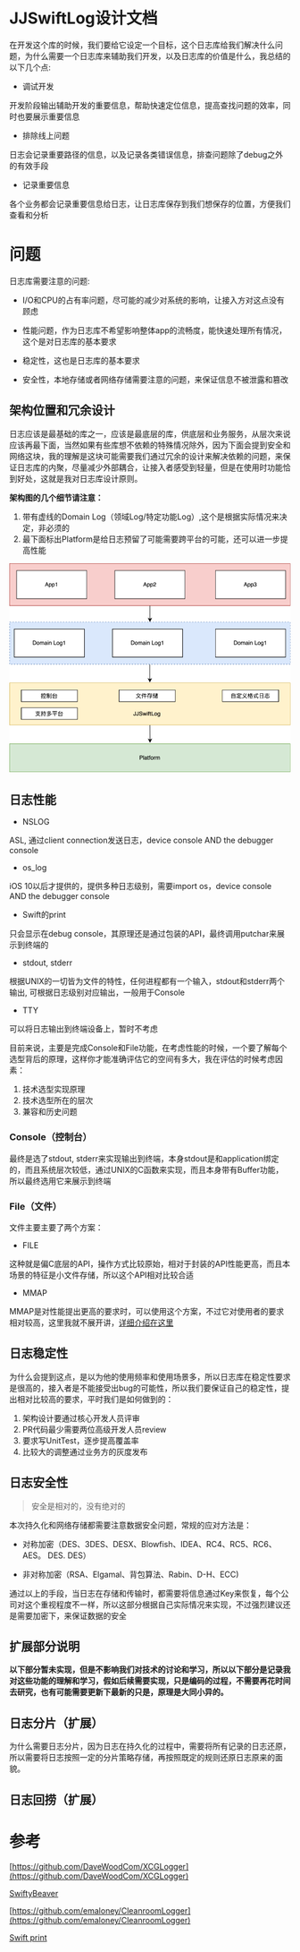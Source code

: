 # JJSwiftLog设计文档

在开发这个库的时候，我们要给它设定一个目标，这个日志库给我们解决什么问题，为什么需要一个日志库来辅助我们开发，以及日志库的价值是什么，我总结的以下几个点:

* 调试开发

开发阶段输出辅助开发的重要信息，帮助快速定位信息，提高查找问题的效率，同时也要展示重要信息

* 排除线上问题

日志会记录重要路径的信息，以及记录各类错误信息，排查问题除了debug之外的有效手段

* 记录重要信息

各个业务都会记录重要信息给日志，让日志库保存到我们想保存的位置，方便我们查看和分析

# 问题

日志库需要注意的问题:

* I/O和CPU的占有率问题，尽可能的减少对系统的影响，让接入方对这点没有顾虑

* 性能问题，作为日志库不希望影响整体app的流畅度，能快速处理所有情况，这个是对日志库的基本要求

* 稳定性，这也是日志库的基本要求

* 安全性，本地存储或者网络存储需要注意的问题，来保证信息不被泄露和篡改

## 架构位置和冗余设计

日志应该是最基础的库之一，应该是最底层的库，供底层和业务服务，从层次来说应该再最下面，当然如果有些库想不依赖的特殊情况除外，因为下面会提到安全和网络这块，我的理解是这块可能需要我们通过冗余的设计来解决依赖的问题，来保证日志库的内聚，尽量减少外部耦合，让接入者感受到轻量，但是在使用时功能恰到好处，这就是我对日志库设计原则。

__架构图的几个细节请注意：__

1. 带有虚线的Domain Log（领域Log/特定功能Log）,这个是根据实际情况来决定，非必须的
2. 最下面标出Platform是给日志预留了可能需要跨平台的可能，还可以进一步提高性能

![JJSwiftLog architecture](https://raw.githubusercontent.com/jezzmemo/JJSwiftLog/master/screenshots/architecture.png)

## 日志性能

* NSLOG

ASL, 通过client connection发送日志，device console AND the debugger console

* os_log

iOS 10以后才提供的，提供多种日志级别，需要import os，device console AND the debugger console

* Swift的print

只会显示在debug console，其原理还是通过包装的API，最终调用putchar来展示到终端的

* stdout, stderr

根据UNIX的一切皆为文件的特性，任何进程都有一个输入，stdout和stderr两个输出, 可根据日志级别对应输出，一般用于Console

* TTY

可以将日志输出到终端设备上，暂时不考虑


目前来说，主要是完成Console和File功能，在考虑性能的时候，一个要了解每个选型背后的原理，这样你才能准确评估它的空间有多大，我在评估的时候考虑因素：

1. 技术选型实现原理
2. 技术选型所在的层次
3. 兼容和历史问题

### Console（控制台）

最终是选了stdout, stderr来实现输出到终端，本身stdout是和application绑定的，而且系统层次较低，通过UNIX的C函数来实现，而且本身带有Buffer功能，所以最终选用它来展示到终端

### File（文件）

文件主要主要了两个方案：

* FILE

这种就是偏C底层的API，操作方式比较原始，相对于封装的API性能更高，而且本场景的特征是小文件存储，所以这个API相对比较合适

* MMAP

MMAP是对性能提出更高的要求时，可以使用这个方案，不过它对使用者的要求相对较高，这里我就不展开讲，[详细介绍在这里](https://www.cnblogs.com/huxiao-tee/p/4660352.html)

## 日志稳定性

为什么会提到这点，是以为他的使用频率和使用场景多，所以日志库在稳定性要求是很高的，接入者是不能接受出bug的可能性，所以我们要保证自己的稳定性，提出相对比较高的要求，平时我们是如何做到的：

1. 架构设计要通过核心开发人员评审
2. PR代码最少需要两位高级开发人员review
3. 要求写UnitTest，逐步提高覆盖率
4. 比较大的调整通过业务方的灰度发布

## 日志安全性

> 安全是相对的，没有绝对的

本次持久化和网络存储都需要注意数据安全问题，常规的应对方法是：

* 对称加密（DES、3DES、DESX、Blowfish、IDEA、RC4、RC5、RC6、AES。 DES. DES）

* 非对称加密（RSA、Elgamal、背包算法、Rabin、D-H、ECC)

通过以上的手段，当日志在存储和传输时，都需要将信息通过Key来恢复，每个公司对这个重视程度不一样，所以这部分根据自己实际情况来实现，不过强烈建议还是需要加密下，来保证数据的安全

## 扩展部分说明

**以下部分暂未实现，但是不影响我们对技术的讨论和学习，所以以下部分是记录我对这些功能的理解和学习，假如后续需要实现，只是编码的过程，不需要再花时间去研究，也有可能需要更新下最新的只是，原理是大同小异的。**

## 日志分片（扩展）

为什么需要日志分片，因为日志在持久化的过程中，需要将所有记录的日志还原，所以需要将日志按照一定的分片策略存储，再按照既定的规则还原日志原来的面貌。

## 日志回捞（扩展）

# 参考

[https://github.com/DaveWoodCom/XCGLogger](https://github.com/DaveWoodCom/XCGLogger)

[SwiftyBeaver](https://github.com/SwiftyBeaver/SwiftyBeaver)

[https://github.com/emaloney/CleanroomLogger](https://github.com/emaloney/CleanroomLogger)

[Swift print](https://github.com/sukeyang/blog-2/blob/master/articles/swift-print.md)